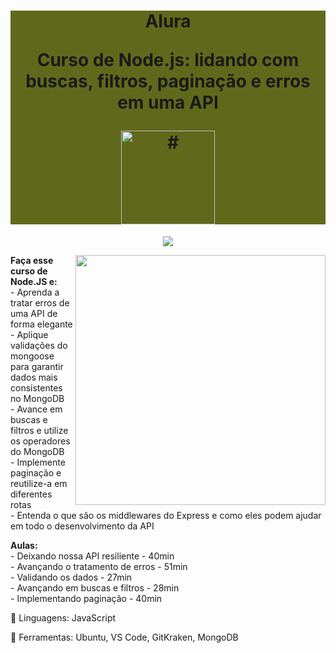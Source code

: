 <h1 align="center" style="background-color:#60691b"> 

<p>Alura</p>
<p>Curso de
Node.js: lidando com buscas, filtros, paginação e erros em uma API</p>
<a href="https://cursos.alura.com.br/course/node-js-buscas-filtros-paginacao-erros-api">
<img src="https://www.alura.com.br/assets/api/cursos/node-js-buscas-filtros-paginacao-erros-api.svg" 
alt="#" width="150" height="150">
</a> 
</h1>


<p align="center">
<img loading="lazy" src="http://img.shields.io/static/v1?label=STATUS&message=EM%20DESENVOLVIMENTO&color=GREEN&style=for-the-badge"/>
</p>
<img src="https://raw.githubusercontent.com/MicaelliMedeiros/micaellimedeiros/master/image/computer-illustration.png" min-width="400px" max-width="400px" width="400px" align="right">

<p align="left"> 
  <strong>Faça esse curso de Node.JS e:</strong></br>
- Aprenda a tratar erros de uma API de forma elegante</br>
- Aplique validações do mongoose para garantir dados mais consistentes no MongoDB</br>
- Avance em buscas e filtros e utilize os operadores do MongoDB</br>
- Implemente paginação e reutilize-a em diferentes rotas</br>
- Entenda o que são os middlewares do Express e como eles podem ajudar em todo o desenvolvimento da API</br>
</p>

<p align="left">
  <strong>Aulas:</strong> </br> 
- Deixando nossa API resiliente - 40min</br>
- Avançando o tratamento de erros - 51min</br>
- Validando os dados - 27min</br>
- Avançando em buscas e filtros - 28min</br>
- Implementando paginação - 40min</br>
</p>

<p align="left">
  🐙 Linguagens: JavaScript
</p>

<p align="left">
  💼 Ferramentas: Ubuntu, VS Code, GitKraken, MongoDB
</p>
